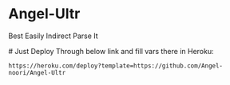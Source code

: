 ﻿# Angel-Ultr
 Best Easily Indirect Parse It
 
 ﻿# Just Deploy Through below link and fill vars there in Heroku:
```
https://heroku.com/deploy?template=https://github.com/Angel-noori/Angel-Ultr
```
